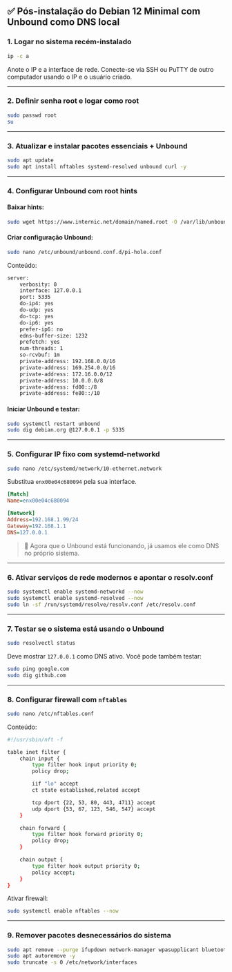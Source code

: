 ## ✅ Pós-instalação do Debian 12 Minimal com Unbound como DNS local

### 1. Logar no sistema recém-instalado

```bash
ip -c a
```

Anote o IP e a interface de rede. Conecte-se via SSH ou PuTTY de outro computador usando o IP e o usuário criado.

---

### 2. Definir senha root e logar como root

```bash
sudo passwd root
su
```

---

### 3. Atualizar e instalar pacotes essenciais + Unbound

```bash
sudo apt update
sudo apt install nftables systemd-resolved unbound curl -y
```

---

### 4. Configurar Unbound com root hints

#### Baixar hints:

```bash
sudo wget https://www.internic.net/domain/named.root -O /var/lib/unbound/root.hints
```

#### Criar configuração Unbound:

```bash
sudo nano /etc/unbound/unbound.conf.d/pi-hole.conf
```

Conteúdo:

```bash
server:
    verbosity: 0
    interface: 127.0.0.1
    port: 5335
    do-ip4: yes
    do-udp: yes
    do-tcp: yes
    do-ip6: yes
    prefer-ip6: no
    edns-buffer-size: 1232
    prefetch: yes
    num-threads: 1
    so-rcvbuf: 1m
    private-address: 192.168.0.0/16
    private-address: 169.254.0.0/16
    private-address: 172.16.0.0/12
    private-address: 10.0.0.0/8
    private-address: fd00::/8
    private-address: fe80::/10
```

#### Iniciar Unbound e testar:

```bash
sudo systemctl restart unbound
sudo dig debian.org @127.0.0.1 -p 5335
```

---

### 5. Configurar IP fixo com systemd-networkd

```bash
sudo nano /etc/systemd/network/10-ethernet.network
```

Substitua `enx00e04c680094` pela sua interface.

```ini
[Match]
Name=enx00e04c680094

[Network]
Address=192.168.1.99/24
Gateway=192.168.1.1
DNS=127.0.0.1
```

> 🔁 Agora que o Unbound está funcionando, já usamos ele como DNS no próprio sistema.

---

### 6. Ativar serviços de rede modernos e apontar o resolv.conf

```bash
sudo systemctl enable systemd-networkd --now
sudo systemctl enable systemd-resolved --now
sudo ln -sf /run/systemd/resolve/resolv.conf /etc/resolv.conf
```

---

### 7. Testar se o sistema está usando o Unbound

```bash
sudo resolvectl status
```

Deve mostrar `127.0.0.1` como DNS ativo. Você pode também testar:

```bash
sudo ping google.com
sudo dig github.com
```

---

### 8. Configurar firewall com `nftables`

```bash
sudo nano /etc/nftables.conf
```

Conteúdo:

```bash
#!/usr/sbin/nft -f

table inet filter {
    chain input {
        type filter hook input priority 0;
        policy drop;

        iif "lo" accept
        ct state established,related accept

        tcp dport {22, 53, 80, 443, 4711} accept
        udp dport {53, 67, 123, 546, 547} accept
    }

    chain forward {
        type filter hook forward priority 0;
        policy drop;
    }

    chain output {
        type filter hook output priority 0;
        policy accept;
    }
}
```

Ativar firewall:

```bash
sudo systemctl enable nftables --now
```

---

### 9. Remover pacotes desnecessários do sistema

```bash
sudo apt remove --purge ifupdown network-manager wpasupplicant bluetooth -y
sudo apt autoremove -y
sudo truncate -s 0 /etc/network/interfaces
```
